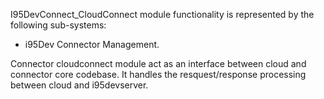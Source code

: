 I95DevConnect_CloudConnect module functionality is represented by the following sub-systems:
 - i95Dev Connector Management.

Connector cloudconnect module act as an interface between cloud and connector core codebase.
It handles the resquest/response processing between cloud and i95devserver.